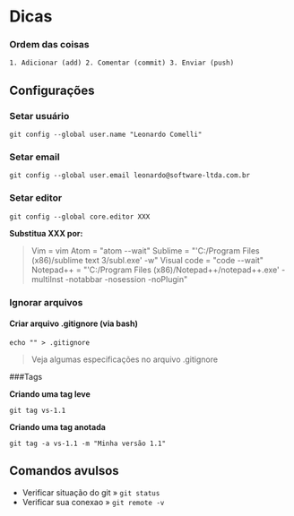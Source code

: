 # Dicas

### Ordem das coisas

` 1. Adicionar (add) 2. Comentar (commit) 3. Enviar (push) `

## Configurações

### Setar usuário
    git config --global user.name "Leonardo Comelli"
### Setar email
    git config --global user.email leonardo@software-ltda.com.br
### Setar editor
    git config --global core.editor XXX
**Substitua XXX por:**
>Vim = vim
Atom = "atom --wait"
Sublime = "'C:/Program Files (x86)/sublime text 3/subl.exe' -w"
Visual code = "code --wait"
Notepad++ = "'C:/Program Files (x86)/Notepad++/notepad++.exe' -multiInst -notabbar -nosession -noPlugin"

### Ignorar arquivos

#### Criar arquivo .gitignore (via bash)

    echo "" > .gitignore

> Veja algumas especificações no arquivo .gitignore


###Tags

**Criando uma tag leve**

    git tag vs-1.1
**Criando uma tag anotada**

    git tag -a vs-1.1 -m "Minha versão 1.1"

## Comandos avulsos
- Verificar situação do git » `git status`
- Verificar sua conexao » ` git remote -v `